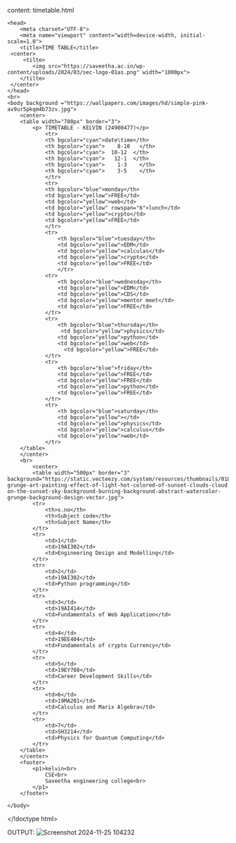 content:
timetable.html
    
<!doctype html>
<html lang="en">
    
    <head>
        <meta charset="UTF-8">
        <meta name="viewport" content="width=device-width, initial-scale=1.0">
        <title>TIME TABLE</title>
     <center>  
         <tilte>
            <img src="https://saveetha.ac.in/wp-content/uploads/2024/03/sec-logo-01as.png" width="1000px">
        </tilte>
     </center>
    </head>
    <br>
    <body background ="https://wallpapers.com/images/hd/simple-pink-av9ur5pkqm4b73zv.jpg">
        <center>  
        <table width="700px" border="3">
            <p> TIMETABLE - KELVIN (24900477)</p>
                <tr>
                <th bgcolor="cyan">date\time</th>
                <th bgcolor="cyan">    8-10   </th>
                <th bgcolor="cyan">  10-12  </th>
                <th bgcolor="cyan">   12-1  </th>
                <th bgcolor="cyan">    1-3    </th>
                <th bgcolor="cyan">    3-5    </th>
                </tr>
                <tr>
                <th bgcolor="blue">monday</th>
                <td bgcolor="yellow">FREE</td>
                <td bgcolor="yellow">web</td>
                <td bgcolor="yellow" rowspan="6">lunch</td>
                <td bgcolor="yellow">crypto</td>
                <td bgcolor="yellow">FREE</td>
                </tr>
                <tr>
                    <th bgcolor="blue">tuesday</th>
                    <td bgcolor="yellow">EDM</td>
                    <td bgcolor="yellow">calculas</td>
                    <td bgcolor="yellow">crypto</td>
                    <td bgcolor="yellow">FREE</td>
                    </tr>
                <tr>
                    <th bgcolor="blue">wednesday</th>
                    <td bgcolor="yellow">EDM</td>
                    <td bgcolor="yellow">CDS</td>
                    <td bgcolor="yellow">mentor meet</td>
                    <td bgcolor="yellow">FREE</td>
                </tr>   
                <tr>
                    <th bgcolor="blue">thursday</th>
                     <td bgcolor="yellow">physics</td>
                    <td bgcolor="yellow">python</td>
                    <td bgcolor="yellow">web</td>
                      <td bgcolor="yellow">FREE</td>
                </tr> 
                <tr>
                    <th bgcolor="blue">friday</th>
                    <td bgcolor="yellow">FREE</td>
                    <td bgcolor="yellow">FREE</td>
                    <td bgcolor="yellow">python</td>
                    <td bgcolor="yellow">FREE</td>
                </tr>   
                <tr>
                    <th bgcolor="blue">saturday</th>
                    <td bgcolor="yellow"></td>
                    <td bgcolor="yellow">physics</td>
                    <td bgcolor="yellow">calculus</td>
                    <td bgcolor="yellow">web</td>
                </tr>
        </table>
        </center>
        <br>
            <center>
            <table width="500px" border="3" background="https://static.vecteezy.com/system/resources/thumbnails/018/800/338/small/colorful-grunge-art-painting-effect-of-light-hot-colored-of-sunset-clouds-cloud on-the-sunset-sky-background-burning-background-abstract-watercolor-grunge-background-design-vector.jpg"> 
            <tr>
                <th>s.no</th>
                <th>Subject code</th>
                <th>Subject Name</th>
            </tr>
            <tr>
                <td>1</td>
                <td>19AI302</td>
                <td>Engineering Design and Modelling</td>
            </tr>
            <tr>
                <td>2</td>
                <td>19AI302</td>
                <td>Python programming</td>
            </tr>
            <tr>
                <td>3</td>
                <td>19AI414</td>
                <td>Fundamentals of Web Application</td>
            </tr>
            <tr>
                <td>4</td>
                <td>19EE404</td>
                <td>Fundamentals of crypto Currency</td>
            </tr>
            <tr>
                <td>5</td>
                <td>19EY708</td>
                <td>Career Development Skills</td>
            </tr>
            <tr>
                <td>6</td>
                <td>19MA201</td>
                <td>Calculus and Marix Algebra</td>
            </tr>
            <tr>
                <td>7</td>
                <td>SH3214</td>
                <td>Physics for Quantum Computing</td>
            </tr>
        </table>
        </center>
        <footer>
            <p1>kelvin<br>
                CSE<br>
                Saveetha engineering college<br>
            </p1>
        </footer>
        
    </body>
</!doctype html>

OUTPUT:
      ![Screenshot 2024-11-25 104232](https://github.com/user-attachments/assets/0d0224c7-dda6-45c5-aecb-f07aac7cdef0)

